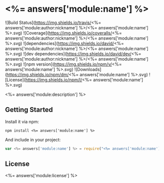 # <%= answers['module:name'] %>

![Build Status](https://img.shields.io/travis/<%= answers['module:author:nickname'] %>/<%= answers['module:name'] %>.svg)
![Coverage](https://img.shields.io/coveralls/<%= answers['module:author:nickname'] %>/<%= answers['module:name'] %>.svg)
![dependencies](https://img.shields.io/david/<%= answers['module:author:nickname'] %>/<%= answers['module:name'] %>.svg)
![dev dependencies](https://img.shields.io/david/dev/<%= answers['module:author:nickname'] %>/<%= answers['module:name'] %>.svg)
![npm version](https://img.shields.io/npm/v/<%= answers['module:name'] %>.svg)
![Downloads](https://img.shields.io/npm/dm/<%= answers['module:name'] %>.svg)
![License](https://img.shields.io/npm/l/<%= answers['module:name'] %>.svg)

<%= answers['module:description'] %>

## Getting Started

Install it via npm:

```shell
npm install <%= answers['module:name'] %>
```

And include in your project:

```javascript
var <%= answers['module:name'] %> = require("<%= answers['module:name'] %>");
```

## License

<%= answers['module:license'] %>
